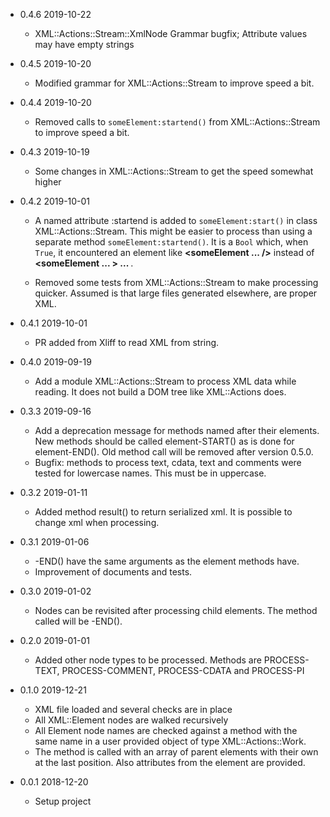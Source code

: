 * 0.4.6 2019-10-22
  * XML::Actions::Stream::XmlNode Grammar bugfix; Attribute values may have empty strings

* 0.4.5 2019-10-20
  * Modified grammar for XML::Actions::Stream to improve speed a bit.

* 0.4.4 2019-10-20
  * Removed calls to `someElement:startend()` from XML::Actions::Stream to improve speed a bit.

* 0.4.3 2019-10-19
  * Some changes in XML::Actions::Stream to get the speed somewhat higher

* 0.4.2 2019-10-01
  * A named attribute :startend is added to `someElement:start()` in class XML::Actions::Stream. This might be easier to process than using a separate method `someElement:startend()`. It is a `Bool` which, when `True`, it encountered an element like **<someElement ... />** instead of **<someElement ... > ... </someElement>**.

  * Removed some tests from XML::Actions::Stream to make processing quicker. Assumed is that large files generated elsewhere, are proper XML.
* 0.4.1 2019-10-01
  * PR added from Xliff to read XML from string.
* 0.4.0 2019-09-19
  * Add a module XML::Actions::Stream to process XML data while reading. It does not build a DOM tree like XML::Actions does.
* 0.3.3 2019-09-16
  * Add a deprecation message for methods named after their elements. New methods should be called element-START() as is done for element-END(). Old method call will be removed after version 0.5.0.
  * Bugfix: methods to process text, cdata, text and comments were tested for lowercase names. This must be in uppercase.
* 0.3.2 2019-01-11
  * Added method result() to return serialized xml. It is possible to change xml when processing.
* 0.3.1 2019-01-06
  * <some element>-END() have the same arguments as the element methods have.
  * Improvement of documents and tests.
* 0.3.0 2019-01-02
  * Nodes can be revisited after processing child elements. The method called will be <some element>-END().
* 0.2.0 2019-01-01
  * Added other node types to be processed. Methods are PROCESS-TEXT, PROCESS-COMMENT, PROCESS-CDATA and PROCESS-PI
* 0.1.0 2019-12-21
  * XML file loaded and several checks are in place
  * All XML::Element nodes are walked recursively
  * All Element node names are checked against a method with the same name in a user provided object of type XML::Actions::Work.
  * The method is called with an array of parent elements with their own at the last position. Also attributes from the element are provided.
* 0.0.1 2018-12-20
  * Setup project
